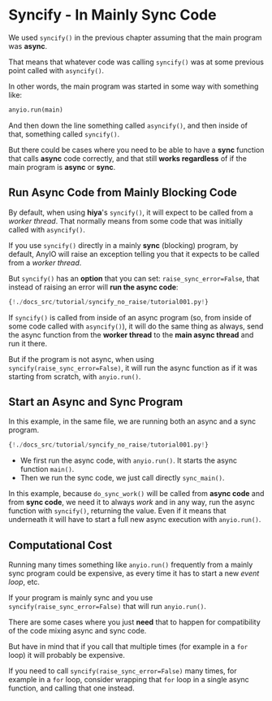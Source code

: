 # Syncify - In Mainly Sync Code

We used `syncify()` in the previous chapter assuming that the main program was **async**.

That means that whatever code was calling `syncify()` was at some previous point called with `asyncify()`.

In other words, the main program was started in some way with something like:

```Python
anyio.run(main)
```

And then down the line something called `asyncify()`, and then inside of that, something called `syncify()`.

But there could be cases where you need to be able to have a **sync** function that calls **async** code correctly, and that still **works regardless** of if the main program is **async** or **sync**.

## Run Async Code from Mainly Blocking Code

By default, when using **hiya**'s `syncify()`, it will expect to be called from a _worker thread_. That normally means from some code that was initially called with `asyncify()`.

If you use `syncify()` directly in a mainly **sync** (blocking) program, by default, AnyIO will raise an exception telling you that it expects to be called from a _worker thread_.

But `syncify()` has an **option** that you can set: `raise_sync_error=False`, that instead of raising an error will **run the async code**:

```Python hl_lines="14"
{!./docs_src/tutorial/syncify_no_raise/tutorial001.py!}
```

If `syncify()` is called from inside of an async program (so, from inside of some code called with `asyncify()`), it will do the same thing as always, send the async function from the **worker thread** to the **main async thread** and run it there.

But if the program is not async, when using `syncify(raise_sync_error=False)`, it will run the async function as if it was starting from scratch, with `anyio.run()`.

## Start an Async and Sync Program

In this example, in the same file, we are running both an async and a sync program.

```Python hl_lines="28-29"
{!./docs_src/tutorial/syncify_no_raise/tutorial001.py!}
```

- We first run the async code, with `anyio.run()`. It starts the async function `main()`.
- Then we run the sync code, we just call directly `sync_main()`.

In this example, because `do_sync_work()` will be called from **async code** and from **sync code**, we need it to always _work_ and in any way, run the async function with `syncify()`, returning the value. Even if it means that underneath it will have to start a full new async execution with `anyio.run()`.

## Computational Cost

Running many times something like `anyio.run()` frequently from a mainly sync program could be expensive, as every time it has to start a new _event loop_, etc.

If your program is mainly sync and you use `syncify(raise_sync_error=False)` that will run `anyio.run()`.

There are some cases where you just **need** that to happen for compatibility of the code mixing async and sync code.

But have in mind that if you call that multiple times (for example in a `for` loop) it will probably be expensive.

If you need to call `syncify(raise_sync_error=False)` many times, for example in a `for` loop, consider wrapping that `for` loop in a single async function, and calling that one instead.
